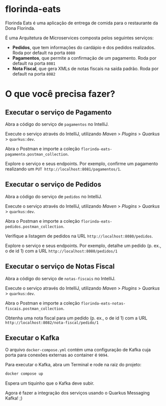 # florinda-eats

Florinda Eats é uma aplicação de entrega de comida para o restaurante da Dona Florinda.

É uma Arquitetura de Microservices composta pelos seguintes serviços:

- **Pedidos**, que tem informações do cardápio e dos pedidos realizados. Roda por default na porta `8080`
- **Pagamentos**, que permite a confirmação de um pagamento. Roda por default na porta `8081`
- **Nota Fiscal**, que gera XMLs de notas fiscais na saída padrão. Roda por default na porta `8082`

# O que você precisa fazer?

## Executar o serviço de Pagamento

Abra a código do serviço de `pagamentos` no IntelliJ.

Execute o serviço através do IntelliJ, utilizando _Maven_ > _Plugins_ > _Quarkus_ > `quarkus:dev`.

Abra o Postman e importe a coleção `florinda-eats-pagamento.postman_collection`.

Explore o serviço e seus endpoints. Por exemplo, confirme um pagamento realizando um `PUT http://localhost:8081/pagamentos/1`.

## Executar o serviço de Pedidos

Abra a código do serviço de `pedidos` no IntelliJ.

Execute o serviço através do IntelliJ, utilizando _Maven_ > _Plugins_ > _Quarkus_ > `quarkus:dev`.

Abra o Postman e importe a coleção `florinda-eats-pedidos.postman_collection`.

Verifique a listagem de pedidos na URL `http://localhost:8080/pedidos`.

Explore o serviço e seus endpoints. Por exemplo, detalhe um pedido (p. ex., o de id 1) com a URL `http://localhost:8080/pedidos/1`

## Executar o serviço de Notas Fiscal

Abra a código do serviço de `notas-fiscais` no IntelliJ.

Execute o serviço através do IntelliJ, utilizando _Maven_ > _Plugins_ > _Quarkus_ > `quarkus:dev`.

Abra o Postman e importe a coleção `florinda-eats-notas-fiscais.postman_collection`.

Obtenha uma nota fiscal para um pedido (p. ex., o de id 1) com a URL `http://localhost:8082/nota-fiscal/pedido/1`

## Executar o Kafka

O arquivo `docker-compose.yml` contém uma configuração de Kafka cuja porta para conexões externas ao container é `9094`.

Para executar o Kafka, abra um Terminal e rode na raiz do projeto:

```sh
docker compose up
```

Espera um tiquinho que o Kafka deve subir.

Agora é fazer a integração dos serviços usando o Quarkus Messaging Kafka! ;)